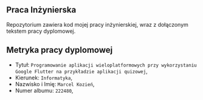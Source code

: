 ## Praca Inżynierska

Repozytorium zawiera kod mojej pracy inżynierskiej, wraz z dołączonym tekstem pracy dyplomowej.

## Metryka pracy dyplomowej
 
- Tytuł: `Programowanie aplikacji wieloplatformowych przy wykorzystaniu Google Flutter na przykładzie aplikacji quizowej`,
- Kierunek: `Informatyka`,
- Nazwisko i Imię: `Marcel Kozień`,
- Numer albumu: `222480`,
